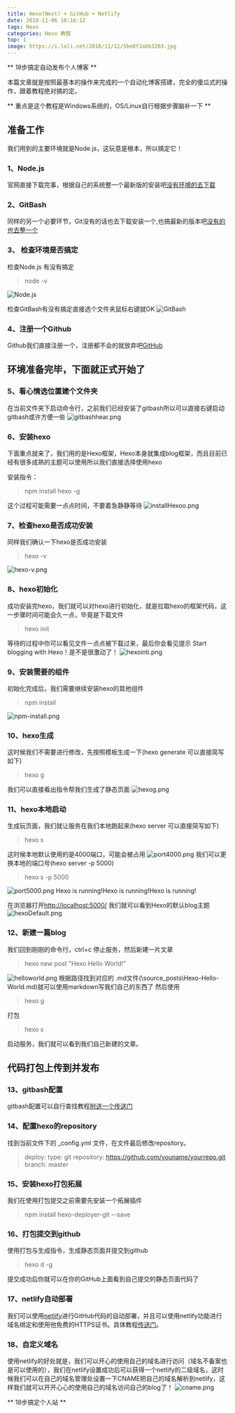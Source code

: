 ```yaml
---
title: Hexo(Next) + GitHub + Netlify
date: 2018-11-06 18:16:12
tags: Hexo
categories: Hexo 教程
top: 1
image: https://i.loli.net/2018/11/12/5be8f3abb3203.jpg
---
```


** 18步搞定自动发布个人博客 **

<!-- more -->

本篇文章就是按照最基本的操作来完成的一个自动化博客搭建，完全的傻瓜式的操作，跟着教程绝对搞的定。

** 重点是这个教程是Windows系统的，OS/Linux自行根据步骤脑补一下 **

## 准备工作 ##
我们用到的主要环境就是Node.js，这玩意是根本，所以搞定它！

### 1、Node.js ###
官网直接下载完事，根据自己的系统整一个最新版的安装吧[没有环境的去下载](https://nodejs.org/en/download/)

### 2、GitBash ###
同样的另一个必要环节，Git没有的话也去下载安装一个,也搞最新的版本吧[没有的也去整一个](https://git-scm.com/downloads)

### 3、 检查环境是否搞定 ###
检查Node.js 有没有搞定
> node -v

![Node.js](https://i.loli.net/2018/11/09/5be52ef99d917.jpg)

检查GitBash有没有搞定直接选个文件夹鼠标右键就OK
![GitBash](https://i.loli.net/2018/11/09/5be52ef949c3c.png)

### 4、注册一个Github ###
Github我们直接注册一个，注册都不会的就放弃吧[GitHub](https://github.com/)

## 环境准备完毕，下面就正式开始了 ##

### 5、看心情选位置建个文件夹 ###
在当前文件夹下启动命令行，之前我们已经安装了gitbash所以可以直接右键启动gitbash或许方便一些
![gitbashhear.png](https://i.loli.net/2018/11/12/5be8d7fce5cdf.png)

### 6、安装hexo ###
下面重点就来了，我们用的是Hexo框架，Hexo本身就集成blog框架，而且目前已经有很多成熟的主题可以使用所以我们直接选择使用hexo

安装指令：
> npm install hexo -g

这个过程可能需要一点点时间，不要着急静静等待
![installHexoo.png](https://i.loli.net/2018/11/12/5be8d956353a5.png)

### 7、检查hexo是否成功安装 ###
 同样我们确认一下hexo是否成功安装
 > hexo -v

 ![hexo-v.png](https://i.loli.net/2018/11/12/5be8de7c63ff2.png)

### 8、hexo初始化 ###
成功安装完hexo，我们就可以对hexo进行初始化，就是拉取hexo的框架代码，这一步骤时间可能会久一点，毕竟是下载文件
> hexo init

等待的过程中你可以看见文件一点点被下载过来，最后你会看见提示 Start blogging with Hexo！是不是很激动了！
![hexointi.png](https://i.loli.net/2018/11/12/5be8da5f9b3c6.png)

### 9、安装需要的组件 ###
初始化完成后，我们需要继续安装hexo的其他组件
> npm install

![npm-install.png](https://i.loli.net/2018/11/12/5be8db3515f02.png)

### 10、hexo生成 ###
这时候我们不需要进行修改，先按照模板生成一下(hexo generate 可以直接简写如下)
> hexo g

我们可以直接看出指令帮我们生成了静态页面
![hexog.png](https://i.loli.net/2018/11/12/5be8dc5b5ddde.png)

### 11、hexo本地启动 ###
生成玩页面，我们就让服务在我们本地跑起来(hexo server 可以直接简写如下)
> hexo s

这时候本地默认使用的是4000端口，可能会被占用
![port4000.png](https://i.loli.net/2018/11/12/5be8dcf2e772e.png)
我们可以更换本地的端口号(hexo server -p 5000)
> hexo s -p 5000

![port5000.png](https://i.loli.net/2018/11/12/5be8dd781741e.png)
Hexo is running!Hexo is running!Hexo is running!

在浏览器打开[http://localhost:5000/](http://localhost:5000/) 我们就可以看到Hexo的默认blog主题
![hexoDefault.png](https://i.loli.net/2018/11/12/5be8ddd37e0d5.png)

### 12、新建一篇blog ###
我们回到刚刚的命令行，ctrl+c 停止服务，然后新建一片文章
> hexo new post "Hexo Hello World!"

![helloworld.png](https://i.loli.net/2018/11/12/5be8e20b6a122.png)
根据路径找到对应的 .md文件(\source\_posts\Hexo-Hello-World.md)就可以使用markdown写我们自己的东西了
然后使用
> hexo g

打包
> hexo s

启动服务，我们就可以看到我们自己新建的文章。

## 代码打包上传到并发布 ##
### 13、gitbash配置 ###
gitbash配置可以自行查找教程[附送一个传送门](https://blog.csdn.net/zzfenglin/article/details/53147840)

### 14、配置hexo的repository ###
找到当前文件下的 _config.yml 文件，在文件最后修改repository。
> deploy:
    type: git
    repository: https://github.com/youname/yourrepo.git
    branch: master

### 15、安装hexo打包拓展 ###
我们在使用打包提交之前需要先安装一个拓展插件
> npm install hexo-deployer-git --save

### 16、打包提交到github ###
使用打包与生成指令，生成静态页面并提交到github
> hexo d -g

提交成功后你就可以在你的GitHub上面看到自己提交的静态页面代码了

### 17、netlify自动部署 ###
我们可以使用[netlify](https://app.netlify.com/)进行GitHub代码的自动部署，并且可以使用netlify功能进行域名绑定和使用他免费的HTTPS证书。具体教程[传送门](https://www.cnblogs.com/codernie/p/9062104.html)。

### 18、自定义域名 ###
使用netlify的好处就是，我们可以开心的使用自己的域名进行访问（域名不备案也是可以使用的），我们在netlify设置成功后可以获得一个netlify的二级域名，这时候我们可以在自己的域名管理处设置一下CNAME把自己的域名解析到netlify，这样我们就可以开开心心的使用自己的域名访问自己的blog了！
![cname.png](https://i.loli.net/2018/11/12/5be8e7dd84669.png)

** 18步搞定个人站 **
